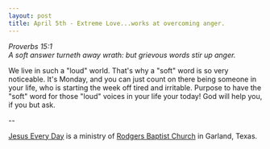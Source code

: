 ```yaml
---
layout: post
title: April 5th - Extreme Love...works at overcoming anger.
---
```


_Proverbs 15:1  
A soft answer turneth away wrath: but grievous words stir up
anger._

We live in such a "loud" world. That's why a "soft" word is so very
noticeable. It's Monday, and you can just count on there being someone
in your life, who is starting the week off tired and irritable.
Purpose to have the "soft" word for those "loud" voices in your life
your today! God will help you, if you but ask.

 --

<a href=http://jesuseveryday.net>Jesus Every Day</a> is a ministry of <a href=http://rodgersbaptist.net>Rodgers Baptist Church</a> in Garland, Texas.
